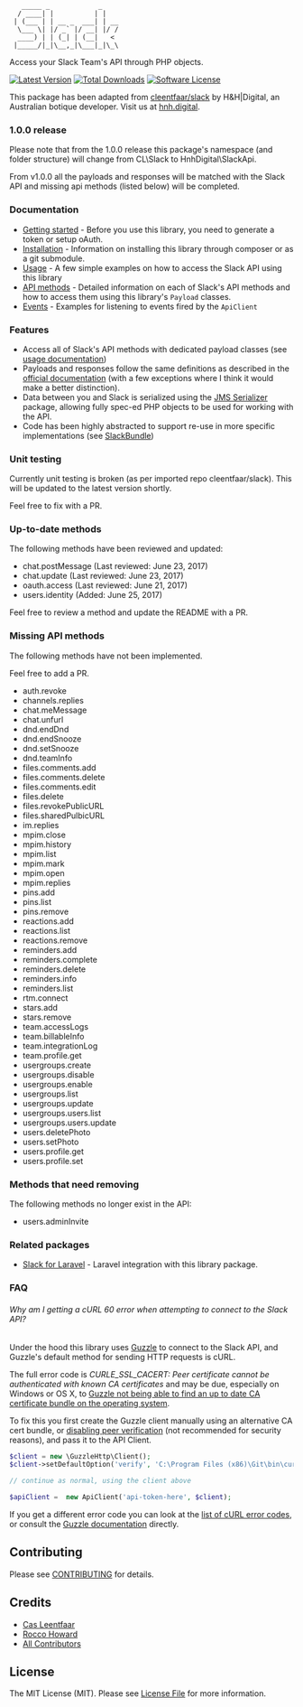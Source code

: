 ```
   _____ _            _
  / ____| |          | |
 | (___ | | __ _  ___| | __
  \___ \| |/ _` |/ __| |/ /
  ____) | | (_| | (__|   <
 |_____/|_|\__,_|\___|_|\_\

```
Access your Slack Team's API through PHP objects.

[![Latest Version](https://img.shields.io/github/release/hnhdigital-os/php-slack-api.svg?style=flat-square)](https://github.com/hnhdigital-os/php-slack-api/releases)
[![Total Downloads](https://img.shields.io/packagist/dt/hnhdigital-os/php-slack-api.svg?style=flat-square)](https://packagist.org/packages/hnhdigital-os/php-slack-api)
[![Software License](https://img.shields.io/badge/license-MIT-brightgreen.svg?style=flat-square)](https://github.com/hnhdigital-os/php-slack-api/blob/master/LICENSE.md)

This package has been adapted from [cleentfaar/slack](https://github.com/cleentfaar/slack) by H&H|Digital, an Australian botique developer. Visit us at [hnh.digital](http://hnh.digital).

### 1.0.0 release
Please note that from the 1.0.0 release this package's namespace (and folder structure) will change from CL\Slack to HnhDigital\SlackApi.

From v1.0.0 all the payloads and responses will be matched with the Slack API and missing api methods (listed below) will be completed.

### Documentation

- [Getting started](https://github.com/hnhdigital-os/php-slack-api/blob/master/src/Resources/doc/getting-started.md) - Before you use this library, you need to generate a token or setup oAuth.
- [Installation](https://github.com/hnhdigital-os/php-slack-api/blob/master/src/Resources/doc/installation.md) - Information on installing this library through composer or as a git submodule.
- [Usage](https://github.com/hnhdigital-os/php-slack-api/blob/master/src/Resources/doc/usage.md) - A few simple examples on how to access the Slack API using this library
- [API methods](https://github.com/hnhdigital-os/php-slack-api/blob/master/src/Resources/doc/methods/index.md) - Detailed information on each of Slack's API methods and how to access them using this library's `Payload` classes.
- [Events](https://github.com/hnhdigital-os/php-slack-api/blob/master/src/Resources/doc/events.md) - Examples for listening to events fired by the `ApiClient`

### Features
- Access all of Slack's API methods with dedicated payload classes (see [usage documentation](https://github.com/hnhdigital-os/php-slack-api/blob/master/src/Resources/doc/usage.md))
- Payloads and responses follow the same definitions as described in the [official documentation](https://api.slack.com) (with a few exceptions where I think it would make a better distinction).
- Data between you and Slack is serialized using the [JMS Serializer](http://jmsyst.com/libs/serializer) package,
allowing fully spec-ed PHP objects to be used for working with the API.
- Code has been highly abstracted to support re-use in more specific implementations (see [SlackBundle](https://github.com/cleentfaar/CLSlackBundle))

### Unit testing

Currently unit testing is broken (as per imported repo cleentfaar/slack). This will be updated to the latest version shortly.

Feel free to fix with a PR.

### Up-to-date methods

The following methods have been reviewed and updated:

- chat.postMessage (Last reviewed: June 23, 2017)
- chat.update (Last reviewed: June 23, 2017)
- oauth.access (Last reviewed: June 21, 2017)
- users.identity (Added: June 25, 2017)

Feel free to review a method and update the README with a PR.

### Missing API methods

The following methods have not been implemented.

Feel free to add a PR.

- auth.revoke
- channels.replies
- chat.meMessage
- chat.unfurl
- dnd.endDnd
- dnd.endSnooze
- dnd.setSnooze
- dnd.teamInfo
- files.comments.add
- files.comments.delete
- files.comments.edit
- files.delete
- files.revokePublicURL
- files.sharedPulbicURL
- im.replies
- mpim.close
- mpim.history
- mpim.list
- mpim.mark
- mpim.open
- mpim.replies
- pins.add
- pins.list
- pins.remove
- reactions.add
- reactions.list
- reactions.remove
- reminders.add
- reminders.complete
- reminders.delete
- reminders.info
- reminders.list
- rtm.connect
- stars.add
- stars.remove
- team.accessLogs
- team.billableInfo
- team.integrationLog
- team.profile.get
- usergroups.create
- usergroups.disable
- usergroups.enable
- usergroups.list
- usergroups.update
- usergroups.users.list
- usergroups.users.update
- users.deletePhoto
- users.setPhoto
- users.profile.get
- users.profile.set

### Methods that need removing

The following methods no longer exist in the API:

- users.adminInvite

### Related packages

- [Slack for Laravel](https://github.com/hnhdigital-os/laravel-slack-api) - Laravel integration with this library package.

### FAQ

###### Why am I getting a cURL 60 error when attempting to connect to the Slack API?

Under the hood this library uses [Guzzle](https://github.com/guzzle/guzzle) to connect to the Slack API, and Guzzle's
default method for sending HTTP requests is cURL.

The full error code is *CURLE_SSL_CACERT: Peer certificate cannot be authenticated with known CA certificates* and may
be due, especially on Windows or OS X, to [Guzzle not being able to find an up to date CA certificate bundle on the operating system](http://docs.guzzlephp.org/en/latest/faq.html#why-am-i-getting-an-ssl-verification-error).

To fix this you first create the Guzzle client manually using an alternative CA cert bundle, or [disabling peer verification](http://guzzle.readthedocs.org/en/latest/clients.html#verify) (not recommended for security reasons), and pass it to the API Client.

```php
$client = new \GuzzleHttp\Client();
$client->setDefaultOption('verify', 'C:\Program Files (x86)\Git\bin\curl-ca-bundle.crt');

// continue as normal, using the client above

$apiClient =  new ApiClient('api-token-here', $client);
```

If you get a different error code you can look at the [list of cURL error codes](http://curl.haxx.se/libcurl/c/libcurl-errors.html), or consult the [Guzzle documentation](http://docs.guzzlephp.org/en/latest/) directly.

## Contributing

Please see [CONTRIBUTING](https://github.com/hnhdigital-os/php-slack-api/blob/master/CONTRIBUTING.md) for details.

## Credits

* [Cas Leentfaar](https://github.com/cleentfaar)
* [Rocco Howard](https://github.com/therocis)
* [All Contributors](https://github.com/hnhdigital-os/php-slack-api/contributors)

## License

The MIT License (MIT). Please see [License File](https://github.com/hnhdigital-os/php-slack-api/blob/master/LICENSE) for more information.

